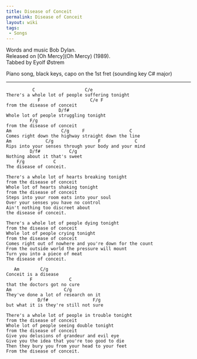 ```yaml
---
title: Disease of Conceit
permalink: Disease of Conceit
layout: wiki
tags:
 - Songs
---
```


Words and music Bob Dylan.  
Released on [Oh Mercy](Oh Mercy) (1989).  
Tabbed by Eyolf Østrem

Piano song, black keys, capo on the 1st fret (sounding key C\# major)

* * * * *

              C                   C/e
    There's a whole lot of people suffering tonight
                F                   C/e F
    from the disease of conceit
                        D/f#
    Whole lot of people struggling tonight
             F/g
    from the disease of conceit
    Am                   C/g     F                 C
    Comes right down the highway straight down the line
    Am             C/g                 F             C
    Rips into your senses through your body and your mind
             D/f#           C/g
    Nothing about it that's sweet
        F/g           C
    The disease of conceit.

    There's a whole lot of hearts breaking tonight
    from the disease of conceit
    Whole lot of hearts shaking tonight
    from the disease of conceit
    Steps into your room eats into your soul
    Over your senses you have no control
    Ain't nothing too discreet about
    the disease of conceit.

    There's a whole lot of people dying tonight
    from the disease of conceit
    Whole lot of people crying tonight
    from the disease of conceit
    Comes right out of nowhere and you're down for the count
    From the outside world the pressure will mount
    Turn you into a piece of meat
    The disease of conceit.

       Am        C/g
    Conceit is a disease
             F              C
    that the doctors got no cure
    Am                    C/g
    They've done a lot of research on it
                D/f#                 F/g
    but what it is they're still not sure

    There's a whole lot of people in trouble tonight
    from the disease of conceit
    Whole lot of people seeing double tonight
    from the disease of conceit
    Give you delusions of grandeur and evil eye
    Give you the idea that you're too good to die
    Then they bury you from your head to your feet
    From the disease of conceit.
